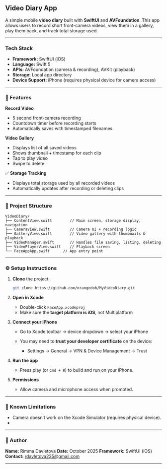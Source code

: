 ## Video Diary App

A simple mobile **video diary** built with **SwiftUI** and **AVFoundation**.
This app allows users to record short front-camera videos, view them in a gallery, play them back, and track total storage used.

---

### Tech Stack

* **Framework:** SwiftUI (iOS)
* **Language:** Swift 5
* **APIs:** AVFoundation (camera & recording), AVKit (playback)
* **Storage:** Local app directory 
* **Device Support:** iPhone (requires physical device for camera access)

---

### 🚀 Features

**Record Video**

* 5 second front-camera recording
* Countdown timer before recording starts
* Automatically saves with timestamped filenames

**Video Gallery**

* Displays list of all saved videos
* Shows thumbnail + timestamp for each clip
* Tap to play video
* Swipe to delete

✅ **Storage Tracking**

* Displays total storage used by all recorded videos
* Automatically updates after recording or deleting clips

---

### 🧩 Project Structure

```
VideoDiary/
├── ContentView.swift        // Main screen, storage display, navigation
├── CameraView.swift         // Camera UI + recording logic
├── GalleryView.swift        // Video gallery with thumbnails & playback
├── VideoManager.swift       // Handles file saving, listing, deleting
├── VideoPlayerView.swift    // Playback screen
└── FaceAppApp.swift      // App entry point
```

---

### ⚙️ Setup Instructions

1. **Clone** the project:

   ```bash
   git clone https://github.com/orangedoh/MyVideoDiary.git
   ```

2. **Open in Xcode**

   * Double-click `FaceApp.xcodeproj`
   * Make sure the **target platform is iOS**, not Multiplatform

3. **Connect your iPhone**

   * Go to Xcode toolbar → device dropdown → select your iPhone
   * You may need to **trust your developer certificate** on the device:

     * Settings → General → VPN & Device Management → Trust 

4. **Run the app**

   * Press play (or `Cmd + R`) to build and run on your iPhone.

5. **Permissions**

   * Allow camera and microphone access when prompted.

---

### 🧠 Known Limitations

* Camera doesn’t work on the Xcode Simulator (requires physical device).
* 
---


### 👤 Author

**Name:** Rimma Davletova
**Date:** October 2025
**Framework:** SwiftUI (iOS)
**Contact:** rdavletova235@gmail.com

---
